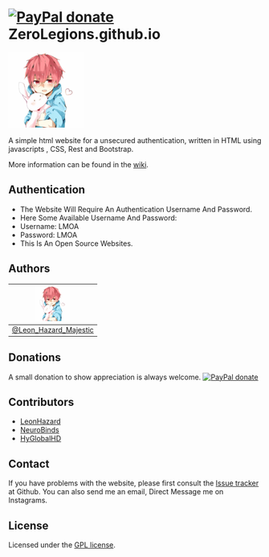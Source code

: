 [![PayPal donate](https://www.paypalobjects.com/en_US/i/btn/btn_donate_SM.gif)](https://www.paypal.com/cgi-bin/webscr?cmd=_s-xclick&hosted_button_id=7FZ9L5WVFCPUJ)
ZeroLegions.github.io
=====

[!["LHM Websites"](https://raw.githubusercontent.com/ZeroLegions/ZeroLegions.github.io/master/icon/ms-icon-150x150.png)](http://github.com/ZeroLegions/ZeroLegions.github.io)


A simple html website for a unsecured authentication, written in HTML using
javascripts , CSS, Rest and Bootstrap.


More information can be found in the [wiki](https://github.com/ZeroLegions/ZeroLegions.github.io/wiki "ZeroLegions wiki").


Authentication
-------
- The Website Will Require An Authentication Username And Password.
- Here Some Available Username And Password:
- Username: LMOA
- Password: LMOA
- This Is An Open Source Websites.


Authors
-------

| [!["LeonHazard"](icon/ms-icon-70x70.png)](http://LeonHazardMajestic.github.io "LeonHazard <LeonHazardMajestic@gmail.com>") |
|---|
| [@Leon_Hazard_Majestic](https://instagram.com/Leon_Hazard_Majestic)  |


Donations
---------
A small donation to show appreciation is always welcome.
[![PayPal donate](https://www.paypalobjects.com/en_US/i/btn/btn_donate_SM.gif)](https://www.paypal.com/cgi-bin/webscr?cmd=_s-xclick&hosted_button_id=7FZ9L5WVFCPUJ)


Contributors
------------
- [LeonHazard](https://github.com/LeonHazard/)
- [NeuroBinds](https://github.com/Neurobinds/)
- [HyGlobalHD](https://github.com/HyGlobalHD/)


Contact
-------
If you have problems with the website, please first consult the
[Issue tracker](https://github.com/ZeroLegions/ZeroLegions.github.io/issues "Issue tracker")
at Github. You can also send me an email, Direct Message me on Instagrams.


License
-------
Licensed under the [GPL license](http://www.gnu.org/licenses/gpl.html).
